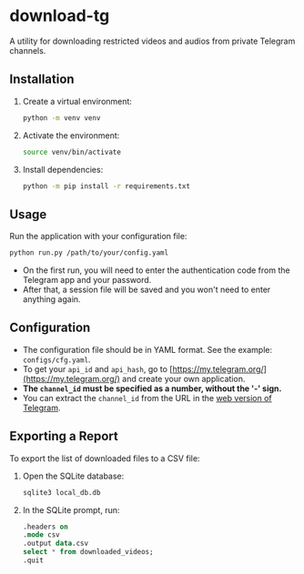 # download-tg

A utility for downloading restricted videos and audios from private Telegram channels.

## Installation

1. Create a virtual environment:
   ```bash
   python -m venv venv
   ```
2. Activate the environment:
   ```bash
   source venv/bin/activate
   ```
3. Install dependencies:
   ```bash
   python -m pip install -r requirements.txt
   ```

## Usage

Run the application with your configuration file:

```bash
python run.py /path/to/your/config.yaml
```

- On the first run, you will need to enter the authentication code from the Telegram app and your password.
- After that, a session file will be saved and you won't need to enter anything again.

## Configuration

- The configuration file should be in YAML format. See the example: `configs/cfg.yaml`.
- To get your `api_id` and `api_hash`, go to [https://my.telegram.org/](https://my.telegram.org/) and create your own
  application.
- **The `channel_id` must be specified as a number, without the '-' sign.**
- You can extract the `channel_id` from the URL in the [web version of Telegram](https://web.telegram.org/k/).

## Exporting a Report

To export the list of downloaded files to a CSV file:

1. Open the SQLite database:
   ```bash
   sqlite3 local_db.db
   ```
2. In the SQLite prompt, run:
   ```sql
   .headers on
   .mode csv
   .output data.csv
   select * from downloaded_videos;
   .quit
   ```
